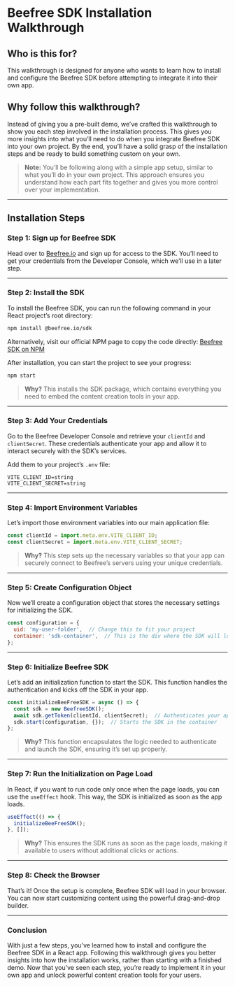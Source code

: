 
# Beefree SDK Installation Walkthrough

## Who is this for?

This walkthrough is designed for anyone who wants to learn how to install and configure the Beefree SDK before attempting to integrate it into their own app. 

## Why follow this walkthrough?

Instead of giving you a pre-built demo, we’ve crafted this walkthrough to show you each step involved in the installation process. This gives you more insights into what you’ll need to do when you integrate Beefree SDK into your own project. By the end, you’ll have a solid grasp of the installation steps and be ready to build something custom on your own.

> **Note:** You’ll be following along with a simple app setup, similar to what you’ll do in your own project. This approach ensures you understand how each part fits together and gives you more control over your implementation.

---

## Installation Steps

### Step 1: Sign up for Beefree SDK
Head over to [Beefree.io](https://beefree.io) and sign up for access to the SDK. You’ll need to get your credentials from the Developer Console, which we’ll use in a later step.

---

### Step 2: Install the SDK
To install the Beefree SDK, you can run the following command in your React project’s root directory:

```bash
npm install @beefree.io/sdk
```

Alternatively, visit our official NPM page to copy the code directly: [Beefree SDK on NPM](https://www.npmjs.com/package/@beefree.io/sdk)

After installation, you can start the project to see your progress:

```bash
npm start
```

> **Why?** This installs the SDK package, which contains everything you need to embed the content creation tools in your app.

---

### Step 3: Add Your Credentials
Go to the Beefree Developer Console and retrieve your `clientId` and `clientSecret`. These credentials authenticate your app and allow it to interact securely with the SDK’s services.

Add them to your project’s `.env` file:

```
VITE_CLIENT_ID=string
VITE_CLIENT_SECRET=string
```

---

### Step 4: Import Environment Variables

Let’s import those environment variables into our main application file:

```js
const clientId = import.meta.env.VITE_CLIENT_ID;
const clientSecret = import.meta.env.VITE_CLIENT_SECRET;
```

> **Why?** This step sets up the necessary variables so that your app can securely connect to Beefree’s servers using your unique credentials.

---

### Step 5: Create Configuration Object

Now we’ll create a configuration object that stores the necessary settings for initializing the SDK.

```js
const configuration = {
  uid: 'my-user-folder',  // Change this to fit your project
  container: 'sdk-container',  // This is the div where the SDK will load
};
```

---

### Step 6: Initialize Beefree SDK
Let’s add an initialization function to start the SDK. This function handles the authentication and kicks off the SDK in your app.

```js
const initializeBeeFreeSDK = async () => {
  const sdk = new BeefreeSDK();
  await sdk.getToken(clientId, clientSecret);  // Authenticates your app
  sdk.start(configuration, {});  // Starts the SDK in the container
};
```

> **Why?** This function encapsulates the logic needed to authenticate and launch the SDK, ensuring it’s set up properly.

---

### Step 7: Run the Initialization on Page Load
In React, if you want to run code only once when the page loads, you can use the `useEffect` hook. This way, the SDK is initialized as soon as the app loads.

```js
useEffect(() => {
  initializeBeeFreeSDK();
}, []);
```

> **Why?** This ensures the SDK runs as soon as the page loads, making it available to users without additional clicks or actions.

---

### Step 8: Check the Browser
That’s it! Once the setup is complete, Beefree SDK will load in your browser. You can now start customizing content using the powerful drag-and-drop builder.

---

### Conclusion
With just a few steps, you’ve learned how to install and configure the Beefree SDK in a React app. Following this walkthrough gives you better insights into how the installation works, rather than starting with a finished demo. Now that you’ve seen each step, you’re ready to implement it in your own app and unlock powerful content creation tools for your users.
